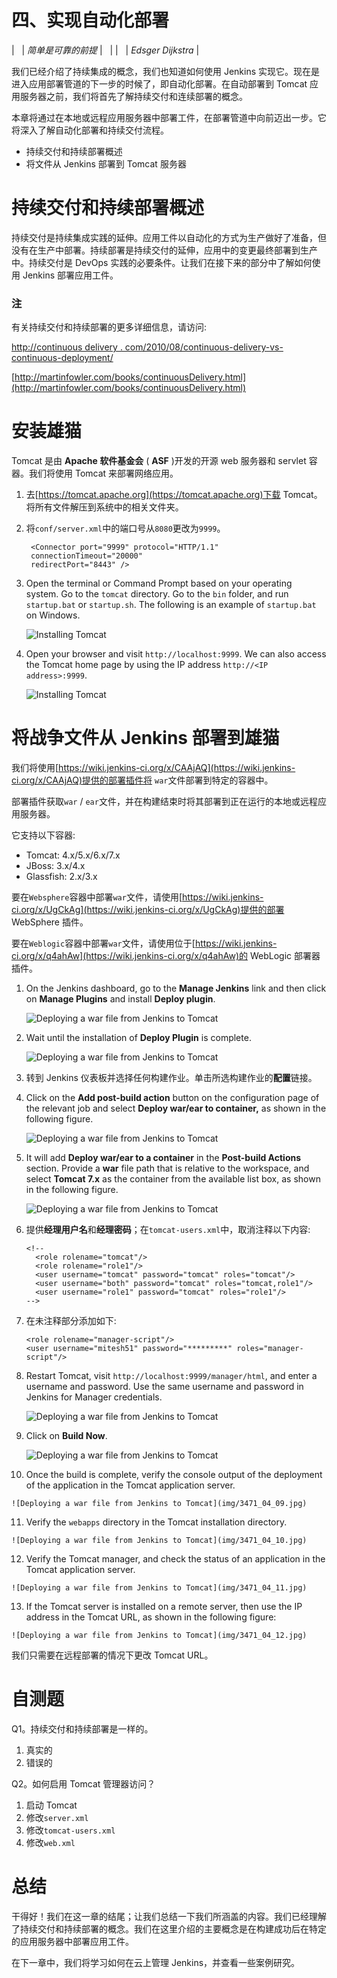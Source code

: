 # 四、实现自动化部署

|   | *简单是可靠的前提* |   |
|   | *Edsger Dijkstra* |

我们已经介绍了持续集成的概念，我们也知道如何使用 Jenkins 实现它。现在是进入应用部署管道的下一步的时候了，即自动化部署。在自动部署到 Tomcat 应用服务器之前，我们将首先了解持续交付和连续部署的概念。

本章将通过在本地或远程应用服务器中部署工件，在部署管道中向前迈出一步。它将深入了解自动化部署和持续交付流程。

*   持续交付和持续部署概述
*   将文件从 Jenkins 部署到 Tomcat 服务器

# 持续交付和持续部署概述

持续交付是持续集成实践的延伸。应用工件以自动化的方式为生产做好了准备，但没有在生产中部署。持续部署是持续交付的延伸，应用中的变更最终部署到生产中。持续交付是 DevOps 实践的必要条件。让我们在接下来的部分中了解如何使用 Jenkins 部署应用工件。

### 注

有关持续交付和持续部署的更多详细信息，请访问:

[http://continuous delivery . com/2010/08/continuous-delivery-vs-continuous-deployment/](http://continuousdelivery.com/2010/08/continuous-delivery-vs-continuous-deployment/)

[http://martinfowler.com/books/continuousDelivery.html](http://martinfowler.com/books/continuousDelivery.html)

# 安装雄猫

Tomcat 是由 **Apache 软件基金会** ( **ASF** )开发的开源 web 服务器和 servlet 容器。我们将使用 Tomcat 来部署网络应用。

1.  去[https://tomcat.apache.org](https://tomcat.apache.org)下载 Tomcat。将所有文件解压到系统中的相关文件夹。
2.  将`conf/server.xml`中的端口号从`8080`更改为`9999`。

    ```
     <Connector port="9999" protocol="HTTP/1.1" 
     connectionTimeout="20000" 
     redirectPort="8443" />

    ```

3.  Open the terminal or Command Prompt based on your operating system. Go to the `tomcat` directory. Go to the `bin` folder, and run `startup.bat` or `startup.sh`. The following is an example of `startup.bat` on Windows.

    ![Installing Tomcat](img/3471_04_01.jpg)

4.  Open your browser and visit `http://localhost:9999`. We can also access the Tomcat home page by using the IP address `http://<IP address>:9999`.

    ![Installing Tomcat](img/3471_04_02.jpg)

# 将战争文件从 Jenkins 部署到雄猫

我们将使用[https://wiki.jenkins-ci.org/x/CAAjAQ](https://wiki.jenkins-ci.org/x/CAAjAQ)提供的部署插件将 `war`文件部署到特定的容器中。

部署插件获取`war` / `ear`文件，并在构建结束时将其部署到正在运行的本地或远程应用服务器。

它支持以下容器:

*   Tomcat: 4.x/5.x/6.x/7.x
*   JBoss: 3.x/4.x
*   Glassfish: 2.x/3.x

要在`Websphere`容器中部署`war`文件，请使用[https://wiki.jenkins-ci.org/x/UgCkAg](https://wiki.jenkins-ci.org/x/UgCkAg)提供的部署 WebSphere 插件。

要在`Weblogic`容器中部署`war`文件，请使用位于[https://wiki.jenkins-ci.org/x/q4ahAw](https://wiki.jenkins-ci.org/x/q4ahAw)的 WebLogic 部署器插件。

1.  On the Jenkins dashboard, go to the **Manage Jenkins** link and then click on **Manage Plugins** and install **Deploy plugin**.

    ![Deploying a war file from Jenkins to Tomcat](img/3471_04_03.jpg)

2.  Wait until the installation of **Deploy Plugin** is complete.

    ![Deploying a war file from Jenkins to Tomcat](img/3471_04_04.jpg)

3.  转到 Jenkins 仪表板并选择任何构建作业。单击所选构建作业的**配置**链接。
4.  Click on the **Add post-build action** button on the configuration page of the relevant job and select **Deploy war/ear to container,** as shown in the following figure.

    ![Deploying a war file from Jenkins to Tomcat](img/3471_04_05.jpg)

5.  It will add **Deploy war/ear to a container** in the **Post-build Actions** section. Provide a **war** file path that is relative to the workspace, and select **Tomcat 7.x** as the container from the available list box, as shown in the following figure.

    ![Deploying a war file from Jenkins to Tomcat](img/3471_04_06.jpg)

6.  提供**经理用户名**和**经理密码**；在`tomcat-users.xml`中，取消注释以下内容:

    ```
    <!--
      <role rolename="tomcat"/>
      <role rolename="role1"/>
      <user username="tomcat" password="tomcat" roles="tomcat"/>
      <user username="both" password="tomcat" roles="tomcat,role1"/>
      <user username="role1" password="tomcat" roles="role1"/>
    -->
    ```

7.  在未注释部分添加如下:

    ```
    <role rolename="manager-script"/>
    <user username="mitesh51" password="*********" roles="manager-script"/>  
    ```

8.  Restart Tomcat, visit `http://localhost:9999/manager/html`, and enter a username and password. Use the same username and password in Jenkins for Manager credentials.

    ![Deploying a war file from Jenkins to Tomcat](img/3471_04_07.jpg)

9.  Click on **Build Now**.

    ![Deploying a war file from Jenkins to Tomcat](img/3471_04_08.jpg)

10.  Once the build is complete, verify the console output of the deployment of the application in the Tomcat application server.

    ![Deploying a war file from Jenkins to Tomcat](img/3471_04_09.jpg)

11.  Verify the `webapps` directory in the Tomcat installation directory.

    ![Deploying a war file from Jenkins to Tomcat](img/3471_04_10.jpg)

12.  Verify the Tomcat manager, and check the status of an application in the Tomcat application server.

    ![Deploying a war file from Jenkins to Tomcat](img/3471_04_11.jpg)

13.  If the Tomcat server is installed on a remote server, then use the IP address in the Tomcat URL, as shown in the following figure:

    ![Deploying a war file from Jenkins to Tomcat](img/3471_04_12.jpg)

我们只需要在远程部署的情况下更改 Tomcat URL。

# 自测题

Q1。持续交付和持续部署是一样的。

1.  真实的
2.  错误的

Q2。如何启用 Tomcat 管理器访问？

1.  启动 Tomcat
2.  修改`server.xml`
3.  修改`tomcat-users.xml`
4.  修改`web.xml`

# 总结

干得好！我们在这一章的结尾；让我们总结一下我们所涵盖的内容。我们已经理解了持续交付和持续部署的概念。我们在这里介绍的主要概念是在构建成功后在特定的应用服务器中部署应用工件。

在下一章中，我们将学习如何在云上管理 Jenkins，并查看一些案例研究。